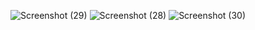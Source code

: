 ![Screenshot (29)](https://user-images.githubusercontent.com/40169818/69500242-76d08000-0f1f-11ea-8abf-962b25f083ff.png)
![Screenshot (28)](https://user-images.githubusercontent.com/40169818/69500243-76d08000-0f1f-11ea-9b20-095b717bc930.png)
![Screenshot (30)](https://user-images.githubusercontent.com/40169818/69500244-76d08000-0f1f-11ea-9b91-c494b728940f.png)
